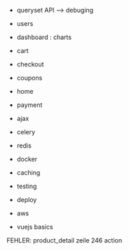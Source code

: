 

- queryset API --> debuging
- users
- dashboard : charts
- cart
- checkout
- coupons
- home

- payment
- ajax
- celery
- redis
- docker
- caching
- testing
- deploy
- aws
- vuejs basics



FEHLER: product_detail zeile 246 action 